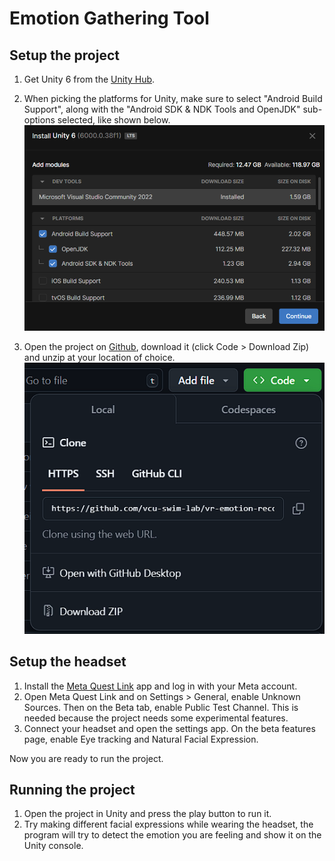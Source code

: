 # Emotion Gathering Tool
## Setup the project

1. Get Unity 6 from the [Unity Hub](https://unity.com/unity-hub).

2. When picking the platforms for Unity, make sure to select "Android Build Support", along with the "Android SDK & NDK Tools and OpenJDK" sub-options selected, like shown below.
![alt text](Docs/image.png)

3. Open the project on [Github](https://github.com/vcu-swim-lab/vr-emotion-study.git), download it (click Code > Download Zip) and unzip at your location of choice.
![alt text](Docs/image-1.png)


## Setup the headset

1. Install the [Meta Quest Link](https://www.meta.com/quest/setup/) app and log in with your Meta account.
2. Open Meta Quest Link and on Settings > General, enable Unknown Sources. Then on the Beta tab, enable Public Test Channel. This is needed because the project needs some experimental features.
3. Connect your headset and open the settings app. On the beta features page, enable Eye tracking and Natural Facial Expression.

Now you are ready to run the project.


## Running the project

1. Open the project in Unity and press the play button to run it.
2. Try making different facial expressions while wearing the headset, the program will try to detect the emotion you are feeling and show it on the Unity console.
